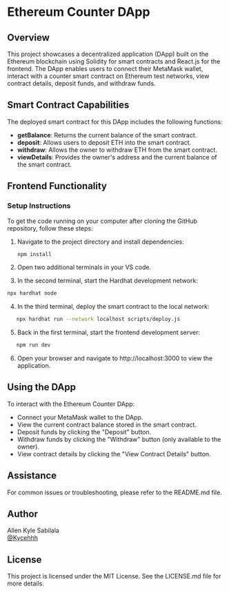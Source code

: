# Ethereum Counter DApp

## Overview

This project showcases a decentralized application (DApp) built on the Ethereum blockchain using Solidity for smart contracts and React.js for the frontend. The DApp enables users to connect their MetaMask wallet, interact with a counter smart contract on Ethereum test networks, view contract details, deposit funds, and withdraw funds.

## Smart Contract Capabilities

The deployed smart contract for this DApp includes the following functions:

- **getBalance**: Returns the current balance of the smart contract.
- **deposit**: Allows users to deposit ETH into the smart contract.
- **withdraw**: Allows the owner to withdraw ETH from the smart contract.
- **viewDetails**: Provides the owner's address and the current balance of the smart contract.

## Frontend Functionality

### Setup Instructions

To get the code running on your computer after cloning the GitHub repository, follow these steps:

1. Navigate to the project directory and install dependencies:

   ```bash
   npm install
   ```
   
2. Open two additional terminals in your VS code.

3. In the second terminal, start the Hardhat development network:

```bash
npx hardhat node
```

4. In the third terminal, deploy the smart contract to the local network:

```bash
   npx hardhat run --network localhost scripts/deploy.js
```

5. Back in the first terminal, start the frontend development server:

```bash
   npm run dev
```

6. Open your browser and navigate to http://localhost:3000 to view the application.

## Using the DApp
To interact with the Ethereum Counter DApp:

* Connect your MetaMask wallet to the DApp.
* View the current contract balance stored in the smart contract.
* Deposit funds by clicking the "Deposit" button.
* Withdraw funds by clicking the "Withdraw" button (only available to the owner).
* View contract details by clicking the "View Contract Details" button.

## Assistance 
For common issues or troubleshooting, please refer to the README.md file.

## Author
Allen Kyle Sabilala  
[@Kycehhh](https://twitter.com/Kycehhh)

## License
This project is licensed under the MIT License. See the LICENSE.md file for more details.
